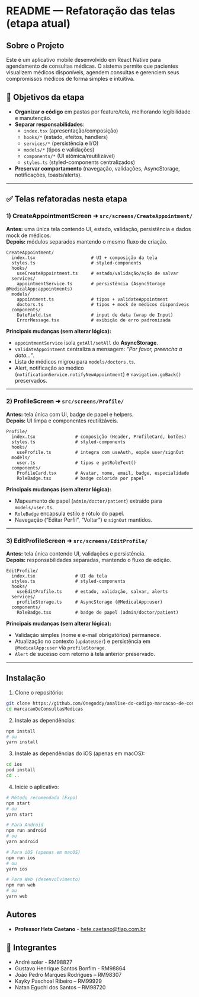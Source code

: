 # README — Refatoração das telas (etapa atual)

## Sobre o Projeto

Este é um aplicativo mobile desenvolvido em React Native para agendamento de consultas médicas. O sistema permite que pacientes visualizem médicos disponíveis, agendem consultas e gerenciem seus compromissos médicos de forma simples e intuitiva.

## 🎯 Objetivos da etapa

- **Organizar o código** em pastas por feature/tela, melhorando legibilidade e manutenção.  
- **Separar responsabilidades**:  
  - `index.tsx` (apresentação/composição)  
  - `hooks/*` (estado, efeitos, handlers)  
  - `services/*` (persistência e I/O)  
  - `models/*` (tipos e validações)  
  - `components/*` (UI atômica/reutilizável)  
  - `styles.ts` (styled-components centralizados)
- **Preservar comportamento** (navegação, validações, AsyncStorage, notificações, toasts/alerts).

---

## ✅ Telas refatoradas nesta etapa

### 1) CreateAppointmentScreen ➜ `src/screens/CreateAppointment/`

**Antes:** uma única tela contendo UI, estado, validação, persistência e dados mock de médicos.  
**Depois:** módulos separados mantendo o mesmo fluxo de criação.

```
CreateAppointment/
  index.tsx                     # UI + composição da tela
  styles.ts                     # styled-components
  hooks/
    useCreateAppointment.ts     # estado/validação/ação de salvar
  services/
    appointmentService.ts       # persistência (AsyncStorage @MedicalApp:appointments)
  models/
    appointment.ts              # tipos + validateAppointment
    doctors.ts                  # tipos + mock de médicos disponíveis
  components/
    DateField.tsx               # input de data (wrap de Input)
    ErrorMessage.tsx            # exibição de erro padronizada
```

**Principais mudanças (sem alterar lógica):**
- `appointmentService` isola `getAll/setAll` do **AsyncStorage**.  
- `validateAppointment` centraliza a mensagem: _“Por favor, preencha a data…”_.  
- Lista de médicos migrou para `models/doctors.ts`.  
- Alert, notificação ao médico (`notificationService.notifyNewAppointment`) e `navigation.goBack()` preservados.

---

### 2) ProfileScreen ➜ `src/screens/Profile/`

**Antes:** tela única com UI, badge de papel e helpers.  
**Depois:** UI limpa e componentes reutilizáveis.

```
Profile/
  index.tsx               # composição (Header, ProfileCard, botões)
  styles.ts               # styled-components
  hooks/
    useProfile.ts         # integra com useAuth, expõe user/signOut
  models/
    user.ts               # tipos e getRoleText()
  components/
    ProfileCard.tsx       # Avatar, nome, email, badge, especialidade
    RoleBadge.tsx         # badge colorida por papel
```

**Principais mudanças (sem alterar lógica):**
- Mapeamento de papel (`admin/doctor/patient`) extraído para `models/user.ts`.  
- `RoleBadge` encapsula estilo e rótulo do papel.  
- Navegação (“Editar Perfil”, “Voltar”) e `signOut` mantidos.

---

### 3) EditProfileScreen ➜ `src/screens/EditProfile/`

**Antes:** tela única contendo UI, validações e persistência.  
**Depois:** responsabilidades separadas, mantendo o fluxo de edição.

```
EditProfile/
  index.tsx               # UI da tela
  styles.ts               # styled-components
  hooks/
    useEditProfile.ts     # estado, validação, salvar, alerts
  services/
    profileStorage.ts     # AsyncStorage (@MedicalApp:user)
  components/
    RoleBadge.tsx         # badge de papel (admin/doctor/patient)
```

**Principais mudanças (sem alterar lógica):**
- Validação simples (nome e e-mail obrigatórios) permanece.  
- Atualização no contexto (`updateUser`) e persistência em `@MedicalApp:user` via `profileStorage`.  
- `Alert` de sucesso com retorno à tela anterior preservado.

---

## Instalação

1. Clone o repositório:
```bash
git clone https://github.com/Onegoddy/analise-do-codigo-marcacao-de-consultas
cd marcacaoDeConsultasMedicas
```

2. Instale as dependências:
```bash
npm install
# ou
yarn install
```

3. Instale as dependências do iOS (apenas em macOS):
```bash
cd ios
pod install
cd ..
```

4. Inicie o aplicativo:
```bash
# Método recomendado (Expo)
npm start
# ou
yarn start

# Para Android
npm run android
# ou
yarn android

# Para iOS (apenas em macOS)
npm run ios
# ou
yarn ios

# Para Web (desenvolvimento)
npm run web
# ou
yarn web
```

## Autores

- **Professor Hete Caetano** - [hete.caetano@fiap.com.br](mailto:hete.caetano@fiap.com.br)

## 👥 Integrantes

- André soler - RM98827
- Gustavo Henrique Santos Bonfim - RM98864
- João Pedro Marques Rodrigues – RM98307  
- Kayky Paschoal Ribeiro – RM99929  
- Natan Eguchi dos Santos – RM98720